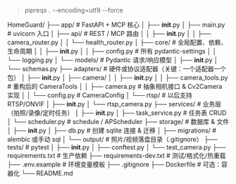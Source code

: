 

> pipreqs . --encoding=utf8 --force

HomeGuard/
├── app/                    # FastAPI + MCP 核心
│   ├── __init__.py
│   ├── main.py             # uvicorn 入口
│   ├── api/                # REST / MCP 路由
│   │   ├── __init__.py
│   │   ├── camera_router.py
│   │   └── health_router.py
│   ├── core/               # 全局配置、依赖、生命周期
│   │   ├── __init__.py
│   │   ├── config.py       # 所有 pydantic-settings
│   │   └── logging.py
│   └── models/             # Pydantic 请求/响应模型
│       ├── __init__.py
│       └── schemas.py
├── adapters/               # 硬件或协议适配器（关键：一个适配器一个包）
│   ├── __init__.py
│   ├── camera/
│   │   ├── __init__.py
│   │   ├── camera_tools.py # 重构后的 CameraTools
│   │   ├── camera.py       # 抽象相机接口 & Cv2Camera 实现
│   │   └── config.py       # CameraConfig
│   └── rtsp/               # 以后支持 RTSP/ONVIF
│       ├── __init__.py
│       └── rtsp_camera.py
├── services/               # 业务层（拍照/录像/定时任务）
│   ├── __init__.py
│   ├── task_service.py     # 任务表 CRUD
│   └── scheduler.py        # schedule / APScheduler
├── storage/                # 数据库 & 文件
│   ├── __init__.py
│   ├── db.py               # 创建 sqlite 连接 & 迁移
│   ├── migrations/         # alembic 或手动 sql
│   └── output/             # 照片/视频落盘目录（.gitignore）
├── tests/                  # pytest
│   ├── __init__.py
│   ├── conftest.py
│   └── test_camera.py
├── requirements.txt        # 生产依赖
├── requirements-dev.txt    # 测试/格式化/热重载
├── .env.example            # 环境变量模板
├── .gitignore
├── Dockerfile              # 可选：容器化
└── README.md